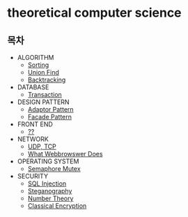 # theoretical computer science


## 목차
- ALGORITHM
  - [Sorting](https://github.com/justinjeong5/tech_portfolio/tree/master/ALGO#sorting)
  - [Union Find](https://github.com/justinjeong5/tech_portfolio/tree/master/ALGO#union-find)
  - [Backtracking](https://github.com/justinjeong5/tech_portfolio/tree/master/ALGO#backtracking)
- DATABASE
  - [Transaction](https://github.com/justinjeong5/tech_portfolio/tree/master/DB#transaction)
- DESIGN PATTERN
  - [Adaptor Pattern](https://github.com/justinjeong5/tech_portfolio/tree/master/design%20pattern#adaptor-pattern)
  - [Facade Pattern](https://github.com/justinjeong5/tech_portfolio/tree/master/design%20pattern#facade-pattern)
- FRONT END
  - [??]()
- NETWORK
  - [UDP, TCP](https://github.com/justinjeong5/tech_portfolio/tree/master/NW#udp-user-datagram-protocol-tcp-transmission-control-protocol)
  - [What Webbrowswer Does](https://github.com/justinjeong5/tech_portfolio/tree/master/NW#what-webbrowser-does)
- OPERATING SYSTEM
  - [Semaphore Mutex](https://github.com/justinjeong5/tech_portfolio/tree/master/OS#semaphore--mutex-mutual-exclusion)
- SECURITY
  - [SQL Injection](https://github.com/justinjeong5/tech_portfolio/tree/master/Security#web_hacking-sql-injection)
  - [Steganography](https://github.com/justinjeong5/tech_portfolio/tree/master/Security#steganography)
  - [Number Theory](https://github.com/justinjeong5/tech_portfolio/tree/master/Security#number-theory)
  - [Classical Encryption](https://github.com/justinjeong5/tech_portfolio/tree/master/Security#classical-encryption)